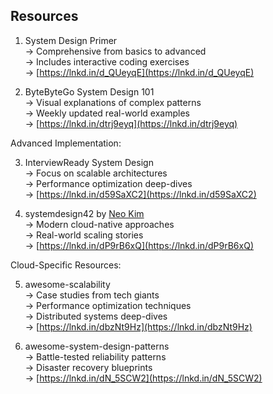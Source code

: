 ## Resources

1. System Design Primer  
   → Comprehensive from basics to advanced  
   → Includes interactive coding exercises  
   → [https://lnkd.in/d_QUeyqE](https://lnkd.in/d_QUeyqE)

2. ByteByteGo System Design 101  
   → Visual explanations of complex patterns  
   → Weekly updated real-world examples  
   → [https://lnkd.in/dtrj9eyq](https://lnkd.in/dtrj9eyq)

Advanced Implementation:

3. InterviewReady System Design  
   → Focus on scalable architectures  
   → Performance optimization deep-dives  
   → [https://lnkd.in/d59SaXC2](https://lnkd.in/d59SaXC2)

4. systemdesign42 by [](https://www.linkedin.com/in/ACoAAEALjXEBnGWKup7Y3FjFIJ1ocWkZGqToedo)[Neo Kim](https://www.linkedin.com/in/nk-systemdesign-one/)  
   → Modern cloud-native approaches  
   → Real-world scaling stories  
   → [https://lnkd.in/dP9rB6xQ](https://lnkd.in/dP9rB6xQ)

Cloud-Specific Resources:

5. awesome-scalability  
   → Case studies from tech giants  
   → Performance optimization techniques  
   → Distributed systems deep-dives  
   → [https://lnkd.in/dbzNt9Hz](https://lnkd.in/dbzNt9Hz)

6. awesome-system-design-patterns  
   → Battle-tested reliability patterns  
   → Disaster recovery blueprints  
   → [https://lnkd.in/dN_5SCW2](https://lnkd.in/dN_5SCW2)
